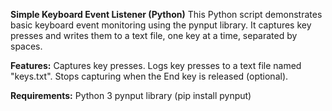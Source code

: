 **Simple Keyboard Event Listener (Python)**
This Python script demonstrates basic keyboard event monitoring using the pynput library. It captures key presses and writes them to a text file, one key at a time, separated by spaces.

**Features:**
Captures key presses.
Logs key presses to a text file named "keys.txt".
Stops capturing when the End key is released (optional).

**Requirements:**
Python 3
pynput library (pip install pynput)
